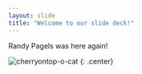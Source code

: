 ```yaml
---
layout: slide
title: "Welcome to our slide deck!"
---
```


Randy Pagels was here again!

![cherryontop-o-cat](https://octodex.github.com/images/cherryontop-o-cat.png)
{: .center}
